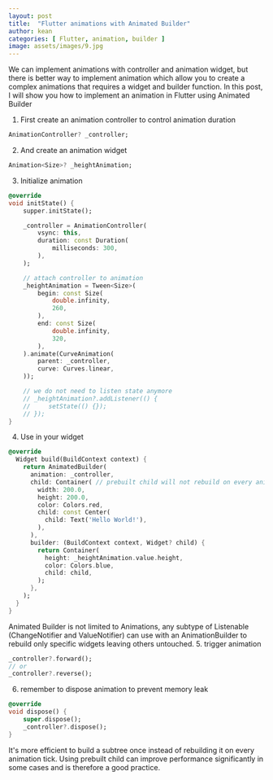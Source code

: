 ```yaml
---
layout: post
title:  "Flutter animations with Animated Builder"
author: kean
categories: [ Flutter, animation, builder ]
image: assets/images/9.jpg
---
```

We can implement animations with controller and animation widget, but there is better way to implement animation which allow you to create a complex animations that requires a widget and builder function. In this post, I will show you how to implement an animation in Flutter using Animated Builder

1. First create an animation controller to control animation duration
```dart
AnimationController? _controller;
```
2. And create an animation widget
```dart
Animation<Size>? _heightAnimation;
```
3. Initialize animation
```dart
@override
void initState() {
    supper.initState();

    _controller = AnimationController(
        vsync: this,
        duration: const Duration(
            milliseconds: 300,
        ),
    );

    // attach controller to animation
    _heightAnimation = Tween<Size>(
        begin: const Size(
            double.infinity,
            260,
        ),
        end: const Size(
            double.infinity,
            320,
        ),
    ).animate(CurveAnimation(
        parent: _controller,
        curve: Curves.linear,
    ));

    // we do not need to listen state anymore
    // _heightAnimation?.addListener(() {
    //     setState(() {});
    // });
}
```
4. Use in your widget
```dart
@override
  Widget build(BuildContext context) {
    return AnimatedBuilder(
      animation: _controller,
      child: Container( // prebuilt child will not rebuild on every animation tick
        width: 200.0,
        height: 200.0,
        color: Colors.red,
        child: const Center(
          child: Text('Hello World!'),
        ),
      ),
      builder: (BuildContext context, Widget? child) {
        return Container(
          height: _heightAnimation.value.height,
          color: Colors.blue,
          child: child,
        );
      },
    );
  }
}
```

Animated Builder is not limited to Animations, any subtype of Listenable (ChangeNotifier and ValueNotifier) can use with an AnimationBuilder to rebuild only specific widgets leaving others untouched.
5. trigger animation
```dart
_controller?.forward();
// or
_controller?.reverse();
```
6. remember to dispose animation to prevent memory leak
```dart
@override
void dispose() {
    super.dispose();
    _controller?.dispose();
}
```

It's more efficient to build a subtree once instead of rebuilding it on every animation tick. Using prebuilt child can improve performance significantly in some cases and is therefore a good practice.